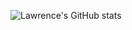 

![Lawrence's GitHub stats](https://github-readme-stats.vercel.app/api?username=ast4rt3t&show_icons=true&theme=gruvbox)
